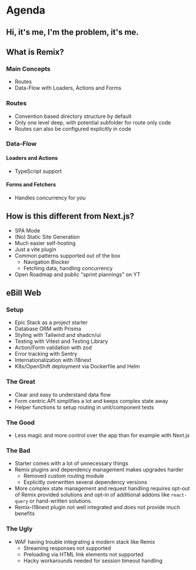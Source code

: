 # Agenda

## Hi, it's me, I'm the problem, it's me.

## What is Remix?

### Main Concepts

- Routes
- Data-Flow with Loaders, Actions and Forms

### Routes

- Convention based directory structure by default
- Only one level deep, with potential subfolder for route only code
- Routes can also be configured explicitly in code

### Data-Flow

#### Loaders and Actions

- TypeScript support

#### Forms and Fetchers

- Handles concurrency for you

## How is this different from Next.js?

- SPA Mode
- (No) Static Site Generation
- Much easier self-hosting
- Just a vite plugin
- Common patterns supported out of the box
  - Navigation Blocker
  - Fetching data, handling concurrency
- Open Roadmap and public "sprint plannings" on YT

## eBill Web

### Setup

- Epic Stack as a project starter
- Database ORM with Prisma
- Styling with Tailwind and shadcn/ui
- Testing with Vitest and Testing Library
- Action/Form validation with zod
- Error tracking with Sentry
- Internationalization with i18next
- K8s/OpenShift deployment via Dockerfile and Helm

### The Great

- Clear and easy to understand data flow
- Form centric API simplifies a lot and keeps complex state away
- Helper functions to setup routing in unit/component tests

### The Good

- Less magic and more control over the app than for example with Next.js

### The Bad

- Starter comes with a lot of unnecessary things
- Remix plugins and dependency management makes upgrades harder
  - Removed custom routing module
  - Explicitly overwritten several dependency versions
- More complex state management and request handling requires opt-out of Remix
  provided solutions and opt-in of additional addons like `react-query` or
  hand-written solutions.
- Remix-I18next plugin not well integrated and does not provide much benefits

### The Ugly

- WAF having trouble integrating a modern stack like Remix
  - Streaming responses not supported
  - Preloading via HTML link elements not supported
  - Hacky workarounds needed for session timeout handling
